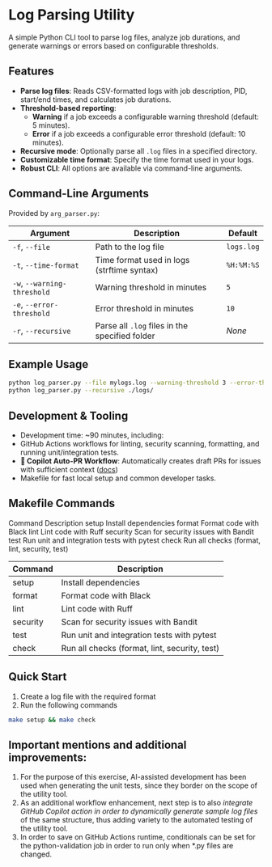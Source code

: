 # Log Parsing Utility

A simple Python CLI tool to parse log files, analyze job durations, and generate warnings or errors based on configurable thresholds.

## Features

- **Parse log files**: Reads CSV-formatted logs with job description, PID, start/end times, and calculates job durations.
- **Threshold-based reporting**:  
  - **Warning** if a job exceeds a configurable warning threshold (default: 5 minutes).
  - **Error** if a job exceeds a configurable error threshold (default: 10 minutes).
- **Recursive mode**: Optionally parse all `.log` files in a specified directory.
- **Customizable time format**: Specify the time format used in your logs.
- **Robust CLI**: All options are available via command-line arguments.

## Command-Line Arguments

Provided by `arg_parser.py`:

| Argument                | Description                                             | Default         |
|-------------------------|--------------------------------------------------------|-----------------|
| `-f`, `--file`          | Path to the log file                                   | `logs.log`      |
| `-t`, `--time-format`   | Time format used in logs (strftime syntax)             | `%H:%M:%S`      |
| `-w`, `--warning-threshold` | Warning threshold in minutes                      | `5`             |
| `-e`, `--error-threshold`   | Error threshold in minutes                        | `10`            |
| `-r`, `--recursive`     | Parse all `.log` files in the specified folder         | _None_          |

## Example Usage

```sh
python log_parser.py --file mylogs.log --warning-threshold 3 --error-threshold 7
python log_parser.py --recursive ./logs/
```

## Development & Tooling
- Development time: ~90 minutes, including:
- GitHub Actions workflows for linting, security scanning, formatting, and running unit/integration tests.
- **🤖 Copilot Auto-PR Workflow**: Automatically creates draft PRs for issues with sufficient context ([docs](docs/copilot-workflow.md))
- Makefile for fast local setup and common developer tasks.

## Makefile Commands
Command	Description
setup	Install dependencies
format	Format code with Black
lint	Lint code with Ruff
security	Scan for security issues with Bandit
test	Run unit and integration tests with pytest
check	Run all checks (format, lint, security, test)

| Command  | Description            |
| -------- | -----------------------|
| setup    | Install dependencies   |
| format   | Format code with Black |
| lint     | Lint code with Ruff    |
| security | Scan for security issues with Bandit |
| test     | Run unit and integration tests with pytest |
| check    | Run all checks (format, lint, security, test) |

## Quick Start

1. Create a log file with the required format
2. Run the following commands
```sh
make setup && make check
```

## Important mentions and additional improvements:
1. For the purpose of this exercise, AI-assisted development has been used when generating the unit tests, since they border on the scope of the utility tool.
2. As an additional workflow enhancement, next step is to also *integrate GitHub Copilot action in order to dynamically generate sample log files* of the same structure, thus adding variety to the automated testing of the utility tool.
3. In order to save on GitHub Actions runtime, conditionals can be set for the python-validation job in order to run only when *.py files are changed.
